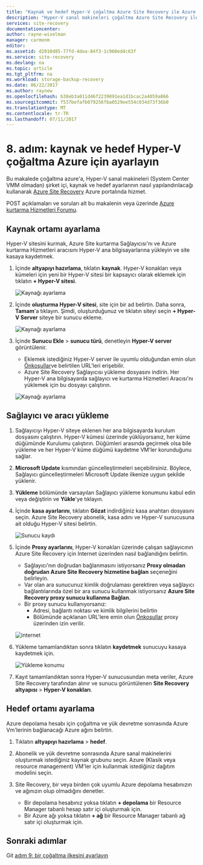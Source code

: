 ```yaml
---
title: "Kaynak ve hedef Hyper-V çoğaltma Azure Site Recovery ile Azure'a (System Center VMM olmadan) için ayarlama | Microsoft Docs"
description: "Hyper-V sanal makineleri çoğaltma Azure Site Recovery ile Azure depolama için kaynak ve hedef ayarları ayarlamak için adımları özetler"
services: site-recovery
documentationcenter: 
author: rayne-wiselman
manager: carmonm
editor: 
ms.assetid: d2010d85-77fd-4dea-84f3-1c960ed4c63f
ms.service: site-recovery
ms.devlang: na
ms.topic: article
ms.tgt_pltfrm: na
ms.workload: storage-backup-recovery
ms.date: 06/22/2017
ms.author: raynew
ms.openlocfilehash: b38eb3a011d46f2239891ea1d1bcac2a4059a866
ms.sourcegitcommit: f537befafb079256fba0529ee554c034d73f36b0
ms.translationtype: MT
ms.contentlocale: tr-TR
ms.lasthandoff: 07/11/2017
---
```

# <a name="step-8-set-up-the-source-and-target-for-hyper-v-replication-to-azure"></a>8. adım: kaynak ve hedef Hyper-V çoğaltma Azure için ayarlayın

Bu makalede çoğaltma azure'a, Hyper-V sanal makineleri (System Center VMM olmadan) şirket içi, kaynak ve hedef ayarlarının nasıl yapılandırılacağı kullanarak [Azure Site Recovery](site-recovery-overview.md) Azure portalında hizmet.

POST açıklamaları ve soruları alt bu makalenin veya üzerinde [Azure kurtarma Hizmetleri Forumu](https://social.msdn.microsoft.com/forums/azure/home?forum=hypervrecovmgr).


## <a name="set-up-the-source-environment"></a>Kaynak ortamı ayarlama

Hyper-V sitesini kurmak, Azure Site kurtarma Sağlayıcısı'nı ve Azure kurtarma Hizmetleri aracısını Hyper-V ana bilgisayarlarına yükleyin ve site kasaya kaydetmek.

1. İçinde **altyapıyı hazırlama**, tıklatın **kaynak**. Hyper-V konakları veya kümeleri için yeni bir Hyper-V sitesi bir kapsayıcı olarak eklemek için tıklatın **+ Hyper-V sitesi**.

    ![Kaynağı ayarlama](./media/hyper-v-site-walkthrough-source-target/set-source1.png)
2. İçinde **oluşturma Hyper-V sitesi**, site için bir ad belirtin. Daha sonra, **Tamam**'a tıklayın. Şimdi, oluşturduğunuz ve tıklatın siteyi seçin **+ Hyper-V Server** siteye bir sunucu ekleme.

    ![Kaynağı ayarlama](./media/hyper-v-site-walkthrough-source-target/set-source2.png)

3. İçinde **Sunucu Ekle** > **sunucu türü**, denetleyin **Hyper-V server** görüntülenir.

    - Eklemek istediğiniz Hyper-V server ile uyumlu olduğundan emin olun [Önkoşullar](#on-premises-prerequisites)ve belirtilen URL'leri erişebilir.
    - Azure Site Recovery Sağlayıcısı yükleme dosyasını indirin. Her Hyper-V ana bilgisayarda sağlayıcı ve kurtarma Hizmetleri Aracısı'nı yüklemek için bu dosyayı çalıştırın.

    ![Kaynağı ayarlama](./media/hyper-v-site-walkthrough-source-target/set-source3.png)


## <a name="install-the-provider-and-agent"></a>Sağlayıcı ve aracı yükleme

1. Sağlayıcıyı Hyper-V siteye eklenen her ana bilgisayarda kurulum dosyasını çalıştırın. Hyper-V kümesi üzerinde yüklüyorsanız, her küme düğümünde Kurulumu çalıştırın. Düğümleri arasında geçirmek olsa bile yükleme ve her Hyper-V küme düğümü kaydetme VM'ler korunduğunu sağlar.
2. **Microsoft Update** kısmından güncelleştirmeleri seçebilirsiniz. Böylece, Sağlayıcı güncelleştirmeleri Microsoft Update ilkenize uygun şekilde yüklenir.
3. **Yükleme** bölümünde varsayılan Sağlayıcı yükleme konumunu kabul edin veya değiştirin ve **Yükle**'ye tıklayın.
4. İçinde **kasa ayarlarını**, tıklatın **Gözat** indirdiğiniz kasa anahtarı dosyasını seçin. Azure Site Recovery abonelik, kasa adını ve Hyper-V sunucusuna ait olduğu Hyper-V sitesi belirtin.

    ![Sunucu kaydı](./media/hyper-v-site-walkthrough-source-target/provider3.png)

5. İçinde **Proxy ayarlarını**, Hyper-V konakları üzerinde çalışan sağlayıcının Azure Site Recovery için Internet üzerinden nasıl bağlandığını belirtin.

    * Sağlayıcı'nın doğrudan bağlanmasını istiyorsanız **Proxy olmadan doğrudan Azure Site Recovery hizmetine bağlan** seçeneğini belirleyin.
    * Var olan ara sunucunuz kimlik doğrulaması gerektiren veya sağlayıcı bağlantılarında özel bir ara sunucu kullanmak istiyorsanız **Azure Site Recovery proxy sunucu kullanma Bağlan**.
    * Bir proxy sunucu kullanıyorsanız:
        - Adresi, bağlantı noktası ve kimlik bilgilerini belirtin
        - Bölümünde açıklanan URL'lere emin olun [Önkoşullar](#prerequisites) proxy üzerinden izin verilir.

    ![internet](./media/hyper-v-site-walkthrough-source-target/provider7.png)

6. Yükleme tamamlandıktan sonra tıklatın **kaydetmek** sunucuyu kasaya kaydetmek için.

    ![Yükleme konumu](./media/hyper-v-site-walkthrough-source-target/provider2.png)

7. Kayıt tamamlandıktan sonra Hyper-V sunucusundan meta veriler, Azure Site Recovery tarafından alınır ve sunucu görüntülenen **Site Recovery altyapısı** > **Hyper-V konakları**.


## <a name="set-up-the-target-environment"></a>Hedef ortamı ayarlama

Azure depolama hesabı için çoğaltma ve yük devretme sonrasında Azure Vm'lerinin bağlanacağı Azure ağını belirtin.

1. Tıklatın **altyapıyı hazırlama** > **hedef**.
2. Abonelik ve yük devretme sonrasında Azure sanal makinelerini oluşturmak istediğiniz kaynak grubunu seçin. Azure (Klasik veya resource management) VM'ler için kullanmak istediğiniz dağıtım modelini seçin.

3. Site Recovery, bir veya birden çok uyumlu Azure depolama hesabınızın ve ağınızın olup olmadığını denetler.

    - Bir depolama hesabınız yoksa tıklatın **+ depolama** bir Resource Manager tabanlı hesap satır içi oluşturmak için. 
    - Bir Azure ağı yoksa tıklatın **+ ağ** bir Resource Manager tabanlı ağ satır içi oluşturmak için.






## <a name="next-steps"></a>Sonraki adımlar

Git [adım 9: bir çoğaltma ilkesini ayarlayın](hyper-v-site-walkthrough-replication.md)
